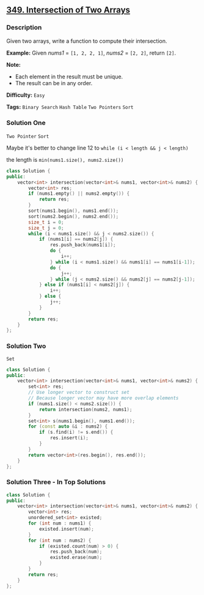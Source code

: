 ## [349. Intersection of Two Arrays](https://leetcode.com/problems/intersection-of-two-arrays/#/description)

### Description

Given two arrays, write a function to compute their intersection.

**Example:**
Given _nums1_ = `[1, 2, 2, 1]`, _nums2_ = `[2, 2]`, return `[2]`.

**Note:**

- Each element in the result must be unique.
- The result can be in any order.

**Difficulty:** `Easy`

**Tags:** `Binary Search` `Hash Table` `Two Pointers` `Sort`

### Solution One

`Two Pointer` `Sort`

Maybe it's better to change line 12 to `while (i < length && j < length)`

the length is `min(nums1.size(), nums2.size())`

```c++
class Solution {
public:
    vector<int> intersection(vector<int>& nums1, vector<int>& nums2) {
        vector<int> res;
        if (nums1.empty() || nums2.empty()) {
            return res;
        }
        sort(nums1.begin(), nums1.end());
        sort(nums2.begin(), nums2.end());
        size_t i = 0;
        size_t j = 0;
        while (i < nums1.size() && j < nums2.size()) {
            if (nums1[i] == nums2[j]) {
                res.push_back(nums1[i]);
                do {
                    i++;
                } while (i < nums1.size() && nums1[i] == nums1[i-1]);
                do {
                    j++;
                } while (j < nums2.size() && nums2[j] == nums2[j-1]);
            } else if (nums1[i] < nums2[j]) {
                i++;
            } else {
                j++;
            }
        }
        return res;
    }
};
```

### Solution Two

`Set`

```c++
class Solution {
public:
    vector<int> intersection(vector<int>& nums1, vector<int>& nums2) {
        set<int> res;
        // Use longer vector to construct set
        // Because longer vector may have more overlap elements
        if (nums1.size() < nums2.size()) {
            return intersection(nums2, nums1);
        }
        set<int> s(nums1.begin(), nums1.end());
        for (const auto &i : nums2) {
            if (s.find(i) != s.end()) {
                res.insert(i);
            }
        }
        return vector<int>(res.begin(), res.end());
    }
};
```

### Solution Three - In Top Solutions

```c++
class Solution {
public:
    vector<int> intersection(vector<int>& nums1, vector<int>& nums2) {
        vector<int> res;
        unordered_set<int> existed;
        for (int num : nums1) {
            existed.insert(num);
        }
        for (int num : nums2) {
            if (existed.count(num) > 0) {
                res.push_back(num);
                existed.erase(num);
            }
        }
        return res;
    }
};
```
